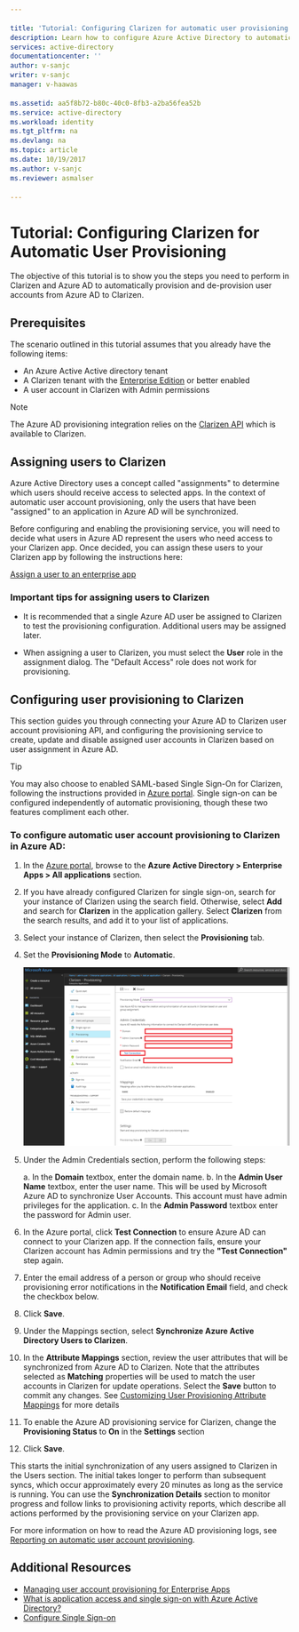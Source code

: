 ```yaml
---

title: 'Tutorial: Configuring Clarizen for automatic user provisioning with Azure Active Directory | Microsoft Docs'
description: Learn how to configure Azure Active Directory to automatically provision and de-provision user accounts to Clarizen.
services: active-directory
documentationcenter: ''
author: v-sanjc
writer: v-sanjc
manager: v-haawas

ms.assetid: aa5f8b72-b80c-40c0-8fb3-a2ba56fea52b
ms.service: active-directory
ms.workload: identity
ms.tgt_pltfrm: na
ms.devlang: na
ms.topic: article
ms.date: 10/19/2017
ms.author: v-sanjc
ms.reviewer: asmalser

---
```


# Tutorial: Configuring Clarizen for Automatic User Provisioning

The objective of this tutorial is to show you the steps you need to perform in Clarizen and Azure AD to automatically provision and de-provision user accounts from Azure AD to Clarizen.

## Prerequisites

The scenario outlined in this tutorial assumes that you already have the following items:

*   An Azure Active Active directory tenant
*   A Clarizen tenant with the [Enterprise Edition](https://www.clarizen.com/product/pricing/) or better enabled 
*   A user account in Clarizen with Admin permissions 

> [!NOTE] 
> The Azure AD provisioning integration relies on the [Clarizen API](https://developers.Clarizen.com/api/) which is available to Clarizen.

## Assigning users to Clarizen

Azure Active Directory uses a concept called "assignments" to determine which users should receive access to selected apps. In the context of automatic user account provisioning, only the users that have been "assigned" to an application in Azure AD will be synchronized. 

Before configuring and enabling the provisioning service, you will need to decide what users in Azure AD represent the users who need access to your Clarizen app. Once decided, you can assign these users to your Clarizen app by following the instructions here:

[Assign a user to an enterprise app](active-directory-coreapps-assign-user-azure-portal.md)

### Important tips for assigning users to Clarizen

*	It is recommended that a single Azure AD user be assigned to Clarizen to test the provisioning configuration. Additional users may be assigned later.

*	When assigning a user to Clarizen, you must select the **User** role in the assignment dialog. The "Default Access" role does not work for provisioning.

## Configuring user provisioning to Clarizen 

This section guides you through connecting your Azure AD to Clarizen user account provisioning API, and configuring the provisioning service to create, update and disable assigned user accounts in Clarizen based on user assignment in Azure AD.

> [!TIP]
> You may also choose to enabled SAML-based Single Sign-On for Clarizen, following the instructions provided in [Azure portal](https://portal.azure.com). Single sign-on can be configured independently of automatic provisioning, though these two features compliment each other.

### To configure automatic user account provisioning to Clarizen in Azure AD:

1)	In the [Azure portal](https://portal.azure.com), browse to the **Azure Active Directory > Enterprise Apps > All applications**  section.

2) If you have already configured Clarizen for single sign-on, search for your instance of Clarizen using the search field. Otherwise, select **Add** and search for **Clarizen** in the application gallery. Select **Clarizen** from the search results, and add it to your list of applications.

3)	Select your instance of Clarizen, then select the **Provisioning** tab.

4)	Set the **Provisioning Mode** to **Automatic**.

    ![Clarizen Provisioning](media/active-directory-saas-clarizen-provisioning-tutorial/clarizenazureprovisioning.png)
    
5) Under the Admin Credentials section, perform the following steps:
   
    a. In the **Domain** textbox, enter the domain name.
    b. In the **Admin User Name** textbox, enter the user name. This will be used by Microsoft Azure AD to synchronize User Accounts. This account must have admin privileges for the application.
    c. In the **Admin Password** textbox enter the password for Admin user.

6) In the Azure portal, click **Test Connection** to ensure Azure AD can connect to your Clarizen app. If the connection fails, ensure your Clarizen account has Admin permissions and try the **"Test Connection"** step again.

7) Enter the email address of a person or group who should receive provisioning error notifications in the **Notification Email** field, and check the checkbox below.

8) Click **Save**. 

9) Under the Mappings section, select **Synchronize Azure Active Directory Users to Clarizen**.

10) In the **Attribute Mappings** section, review the user attributes that will be synchronized from Azure AD to Clarizen. Note that the attributes selected as **Matching** properties will be used to match the user accounts in Clarizen for update operations. Select the **Save** button to commit any changes. See [Customizing User Provisioning Attribute Mappings](active-directory-saas-customizing-attribute-mappings.md) for more details

11) To enable the Azure AD provisioning service for Clarizen, change the **Provisioning Status** to **On** in the **Settings** section

12) Click **Save**. 

This starts the initial synchronization of any users assigned to Clarizen in the Users section. The initial takes longer to perform than subsequent syncs, which occur approximately every 20 minutes as long as the service is running. You can use the **Synchronization Details** section to monitor progress and follow links to provisioning activity reports, which describe all actions performed by the provisioning service on your Clarizen app.

For more information on how to read the Azure AD provisioning logs, see [Reporting on automatic user account provisioning](https://docs.microsoft.com/en-us/azure/active-directory/active-directory-saas-provisioning-reporting).

## Additional Resources

* [Managing user account provisioning for Enterprise Apps](active-directory/active-directory-enterprise-apps-manage-provisioning.md)
* [What is application access and single sign-on with Azure Active Directory?](active-directory/active-directory-appssoaccess-whatis.md)
* [Configure Single Sign-on](active-directory/active-directory-saas-clarizen-tutorial.md)
